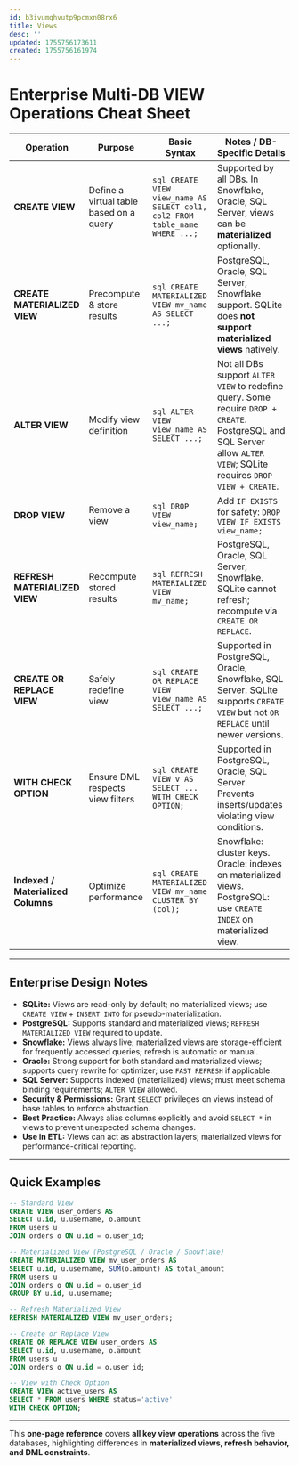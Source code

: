 ```yaml
---
id: b3ivumqhvutp9pcmxn08rx6
title: Views
desc: ''
updated: 1755756173611
created: 1755756161974
---
```


# **Enterprise Multi-DB VIEW Operations Cheat Sheet**

| Operation                          | Purpose                                 | Basic Syntax                                                                | Notes / DB-Specific Details                                                                                                                                           |
| ---------------------------------- | --------------------------------------- | --------------------------------------------------------------------------- | --------------------------------------------------------------------------------------------------------------------------------------------------------------------- |
| **CREATE VIEW**                    | Define a virtual table based on a query | `sql CREATE VIEW view_name AS SELECT col1, col2 FROM table_name WHERE ...;` | Supported by all DBs. In Snowflake, Oracle, SQL Server, views can be **materialized** optionally.                                                                     |
| **CREATE MATERIALIZED VIEW**       | Precompute & store results              | `sql CREATE MATERIALIZED VIEW mv_name AS SELECT ...;`                       | PostgreSQL, Oracle, SQL Server, Snowflake support. SQLite does **not support materialized views** natively.                                                           |
| **ALTER VIEW**                     | Modify view definition                  | `sql ALTER VIEW view_name AS SELECT ...;`                                   | Not all DBs support `ALTER VIEW` to redefine query. Some require `DROP + CREATE`. PostgreSQL and SQL Server allow `ALTER VIEW`; SQLite requires `DROP VIEW + CREATE`. |
| **DROP VIEW**                      | Remove a view                           | `sql DROP VIEW view_name;`                                                  | Add `IF EXISTS` for safety: `DROP VIEW IF EXISTS view_name;`                                                                                                          |
| **REFRESH MATERIALIZED VIEW**      | Recompute stored results                | `sql REFRESH MATERIALIZED VIEW mv_name;`                                    | PostgreSQL, Oracle, SQL Server, Snowflake. SQLite cannot refresh; recompute via `CREATE OR REPLACE`.                                                                  |
| **CREATE OR REPLACE VIEW**         | Safely redefine view                    | `sql CREATE OR REPLACE VIEW view_name AS SELECT ...;`                       | Supported in PostgreSQL, Oracle, Snowflake, SQL Server. SQLite supports `CREATE VIEW` but not `OR REPLACE` until newer versions.                                      |
| **WITH CHECK OPTION**              | Ensure DML respects view filters        | `sql CREATE VIEW v AS SELECT ... WITH CHECK OPTION;`                        | Supported in PostgreSQL, Oracle, SQL Server. Prevents inserts/updates violating view conditions.                                                                      |
| **Indexed / Materialized Columns** | Optimize performance                    | `sql CREATE MATERIALIZED VIEW mv_name CLUSTER BY (col);`                    | Snowflake: cluster keys. Oracle: indexes on materialized views. PostgreSQL: use `CREATE INDEX` on materialized view.                                                  |

---

## **Enterprise Design Notes**

* **SQLite:** Views are read-only by default; no materialized views; use `CREATE VIEW` + `INSERT INTO` for pseudo-materialization.
* **PostgreSQL:** Supports standard and materialized views; `REFRESH MATERIALIZED VIEW` required to update.
* **Snowflake:** Views always live; materialized views are storage-efficient for frequently accessed queries; refresh is automatic or manual.
* **Oracle:** Strong support for both standard and materialized views; supports query rewrite for optimizer; use `FAST REFRESH` if applicable.
* **SQL Server:** Supports indexed (materialized) views; must meet schema binding requirements; `ALTER VIEW` allowed.
* **Security & Permissions:** Grant `SELECT` privileges on views instead of base tables to enforce abstraction.
* **Best Practice:** Always alias columns explicitly and avoid `SELECT *` in views to prevent unexpected schema changes.
* **Use in ETL:** Views can act as abstraction layers; materialized views for performance-critical reporting.

---

## **Quick Examples**

```sql
-- Standard View
CREATE VIEW user_orders AS
SELECT u.id, u.username, o.amount
FROM users u
JOIN orders o ON u.id = o.user_id;

-- Materialized View (PostgreSQL / Oracle / Snowflake)
CREATE MATERIALIZED VIEW mv_user_orders AS
SELECT u.id, u.username, SUM(o.amount) AS total_amount
FROM users u
JOIN orders o ON u.id = o.user_id
GROUP BY u.id, u.username;

-- Refresh Materialized View
REFRESH MATERIALIZED VIEW mv_user_orders;

-- Create or Replace View
CREATE OR REPLACE VIEW user_orders AS
SELECT u.id, u.username, o.amount
FROM users u
JOIN orders o ON u.id = o.user_id;

-- View with Check Option
CREATE VIEW active_users AS
SELECT * FROM users WHERE status='active'
WITH CHECK OPTION;
```

---

This **one-page reference** covers **all key view operations** across the five databases, highlighting differences in **materialized views, refresh behavior, and DML constraints**.
